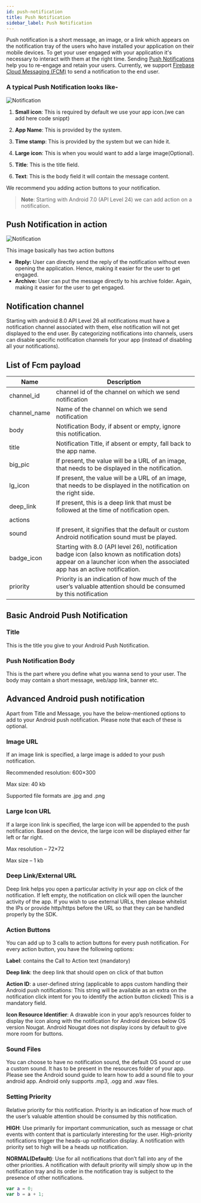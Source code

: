 ```yaml
---
id: push-notification
title: Push Notification
sidebar_label: Push Notification
---
```


Push notification is a short message, an image, or a link which appears on the notification tray of the users who have installed your application on their mobile devices. To get your user engaged with your application it's necessary to interact with them at the right time. Sending [Push Notifications](/d/docs/fundamentals/push-campaign-creation) help you to re-engage and retain your users.
Currently, we support [Firebase Cloud Messaging (FCM)](https://firebase.google.com/docs/cloud-messaging/) to send a notification to the end user.

### A typical Push Notification looks like-

![Notification](https://developer.android.com/images/ui/notifications/notification-callouts_2x.png)

1. **Small icon**: This is required by default we use your app icon.(we can add here code snippt)

1. **App Name**: This is provided by the system.
1. **Time stamp**: This is provided by the system but we can hide it.
1. **Large icon**: This is when you would want to add a large image(Optional). 
1. **Title**: This is the title field.
1. **Text**: This is the body field it will contain the message content.

We recommend you adding action buttons to your notification.

> **Note**: Starting with Android 7.0 (API Level 24) we can add action on a notification.

## Push Notification in action

![Notification](https://developer.android.com/images/ui/notifications/notification-actions_2x.png)

This image basically has two action buttons

* **Reply:** User can directly send the reply of the notification without even opening the application. Hence, making it easier for the user to get engaged.
* **Archive:** User can put the message directly to his archive folder. Again, making it easier for the user to get engaged.

## Notification channel

Starting with android 8.0 API Level 26 all notifications must have a notification channel associated with them, else notification will not get displayed to the end user. By categorizing notifications into channels, users can disable specific notification channels for your app (instead of disabling all your notifications).

## List of Fcm payload

|Name|Description|
|---|---|
|channel_id|channel id of the channel on which we send notification|
|channel_name|Name of the channel on which we send notification |
|body|Notification Body, if absent or empty, ignore this notification.|
|title|Notification Title, if absent or empty, fall back to the app name.|
|big_pic|If present, the value will be a URL of an image, that needs to be displayed in the notification.|
|lg_icon|If present, the value will be a URL of an image, that needs to be displayed in the notification on the right side.|
|deep_link|If present, this is a deep link that must be followed at the time of notification open.|
|actions||
|sound|If present, it signifies that the default or custom Android notification sound must be played.|
|badge_icon|Starting with 8.0 (API level 26), notification badge icon (also known as notification dots) appear on a launcher icon when the associated app has an active notification.|
|priority|Priority is an indication of how much of the user’s valuable attention should be consumed by this notification|

## Basic Android Push Notification

### Title
This is the title you give to your Android Push Notification.

### Push Notification Body
This is the part where you define what you wanna send to your user. The body may contain a short message, web/app link, banner etc. 

## Advanced Android push notification

Apart from Title and Message, you have the below-mentioned options to add to your Android push notification. Please note that each of these is optional.

### Image URL

If an image link is specified, a large image is added to your push notification.

Recommended resolution: 600×300

Max size: 40 kb

Supported file formats are .jpg and .png

### Large Icon URL

If a large icon link is specified, the large icon will be appended to the push notification. Based on the device, the large icon will be displayed either far left or far right.

Max resolution – 72×72

Max size – 1 kb

### Deep Link/External URL

Deep link helps you open a particular activity in your app on click of the notification. If left empty, the notification on click will open the launcher activity of the app. If you wish to use external URLs, then please whitelist the IPs or provide http/https before the URL so that they can be handled properly by the SDK.

### Action Buttons

You can add up to 3 calls to action buttons for every push notification. For every action button, you have the following options:

**Label**: contains the Call to Action text (mandatory)

**Deep link**: the deep link that should open on click of that button

**Action ID**: a user-defined string (applicable to apps custom handling their Android push notifications: This string will be available as an extra on the notification click intent for you to identify the action button clicked) This is a mandatory field.

**Icon Resource Identifier**: A drawable icon in your app’s resources folder to display the icon along with the notification for Android devices below OS version Nougat. Android Nougat does not display icons by default to give more room for buttons.

### Sound Files ###

You can choose to have no notification sound, the default OS sound or use a custom sound. It has to be present in the resources folder of your app. Please see the Android sound guide to learn how to add a sound file to your android app. Android only supports .mp3, .ogg and .wav files.


### Setting Priority ###

Relative priority for this notification. Priority is an indication of how much of the user’s valuable attention should be consumed by this notification.


**HIGH**: Use primarily for important communication, such as message or chat events with content that is particularly interesting for the user. High-priority notifications trigger the heads-up notification display. A notification with priority set to high will be a heads up notification.

**NORMAL(Default)**: Use for all notifications that don’t fall into any of the other priorities. A notification with default priority will simply show up in the notification tray and its order in the notification tray is subject to the presence of other notifications.


```kotlin
var a = 0;
var b = a + 1;
```